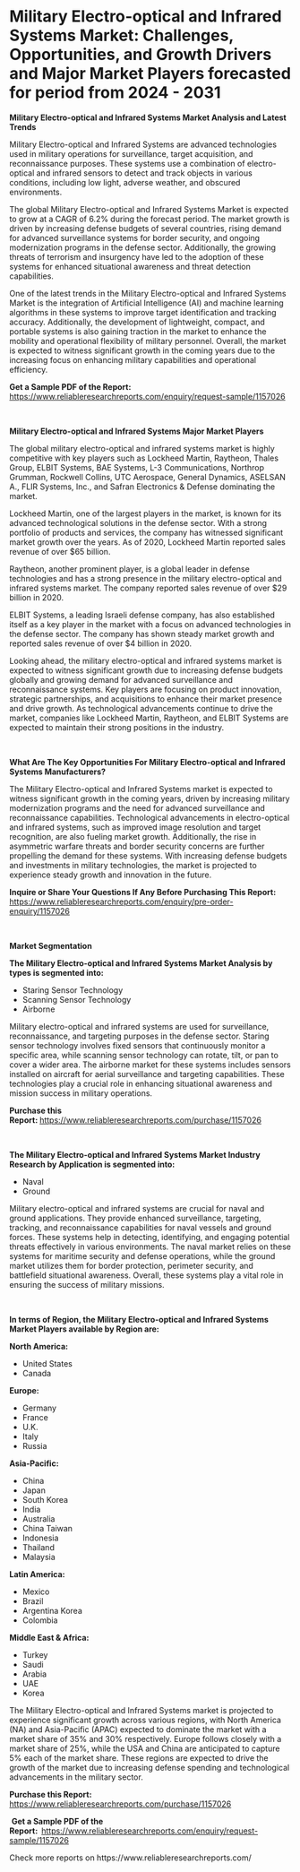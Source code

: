 <p><h1>Military Electro-optical and Infrared Systems Market: Challenges, Opportunities, and Growth Drivers and Major Market Players forecasted for period from 2024 - 2031</h1></p><p><strong>Military Electro-optical and Infrared Systems Market Analysis and Latest Trends</strong></p>
<p><p>Military Electro-optical and Infrared Systems are advanced technologies used in military operations for surveillance, target acquisition, and reconnaissance purposes. These systems use a combination of electro-optical and infrared sensors to detect and track objects in various conditions, including low light, adverse weather, and obscured environments.</p><p>The global Military Electro-optical and Infrared Systems Market is expected to grow at a CAGR of 6.2% during the forecast period. The market growth is driven by increasing defense budgets of several countries, rising demand for advanced surveillance systems for border security, and ongoing modernization programs in the defense sector. Additionally, the growing threats of terrorism and insurgency have led to the adoption of these systems for enhanced situational awareness and threat detection capabilities.</p><p>One of the latest trends in the Military Electro-optical and Infrared Systems Market is the integration of Artificial Intelligence (AI) and machine learning algorithms in these systems to improve target identification and tracking accuracy. Additionally, the development of lightweight, compact, and portable systems is also gaining traction in the market to enhance the mobility and operational flexibility of military personnel. Overall, the market is expected to witness significant growth in the coming years due to the increasing focus on enhancing military capabilities and operational efficiency.</p></p>
<p><strong>Get a Sample PDF of the Report:&nbsp;</strong> <a href="https://www.reliableresearchreports.com/enquiry/request-sample/1157026">https://www.reliableresearchreports.com/enquiry/request-sample/1157026</a></p>
<p>&nbsp;</p>
<p><strong>Military Electro-optical and Infrared Systems Major Market Players</strong></p>
<p><p>The global military electro-optical and infrared systems market is highly competitive with key players such as Lockheed Martin, Raytheon, Thales Group, ELBIT Systems, BAE Systems, L-3 Communications, Northrop Grumman, Rockwell Collins, UTC Aerospace, General Dynamics, ASELSAN A., FLIR Systems, Inc., and Safran Electronics & Defense dominating the market.</p><p>Lockheed Martin, one of the largest players in the market, is known for its advanced technological solutions in the defense sector. With a strong portfolio of products and services, the company has witnessed significant market growth over the years. As of 2020, Lockheed Martin reported sales revenue of over $65 billion.</p><p>Raytheon, another prominent player, is a global leader in defense technologies and has a strong presence in the military electro-optical and infrared systems market. The company reported sales revenue of over $29 billion in 2020.</p><p>ELBIT Systems, a leading Israeli defense company, has also established itself as a key player in the market with a focus on advanced technologies in the defense sector. The company has shown steady market growth and reported sales revenue of over $4 billion in 2020.</p><p>Looking ahead, the military electro-optical and infrared systems market is expected to witness significant growth due to increasing defense budgets globally and growing demand for advanced surveillance and reconnaissance systems. Key players are focusing on product innovation, strategic partnerships, and acquisitions to enhance their market presence and drive growth. As technological advancements continue to drive the market, companies like Lockheed Martin, Raytheon, and ELBIT Systems are expected to maintain their strong positions in the industry.</p></p>
<p>&nbsp;</p>
<p><strong>What Are The Key Opportunities For Military Electro-optical and Infrared Systems Manufacturers?</strong></p>
<p><p>The Military Electro-optical and Infrared Systems market is expected to witness significant growth in the coming years, driven by increasing military modernization programs and the need for advanced surveillance and reconnaissance capabilities. Technological advancements in electro-optical and infrared systems, such as improved image resolution and target recognition, are also fueling market growth. Additionally, the rise in asymmetric warfare threats and border security concerns are further propelling the demand for these systems. With increasing defense budgets and investments in military technologies, the market is projected to experience steady growth and innovation in the future.</p></p>
<p><strong>Inquire or Share Your Questions If Any Before Purchasing This Report:</strong> <a href="https://www.reliableresearchreports.com/enquiry/pre-order-enquiry/1157026">https://www.reliableresearchreports.com/enquiry/pre-order-enquiry/1157026</a></p>
<p>&nbsp;</p>
<p><strong>Market Segmentation</strong></p>
<p><strong>The Military Electro-optical and Infrared Systems Market Analysis by types is segmented into:</strong></p>
<p><ul><li>Staring Sensor Technology</li><li>Scanning Sensor Technology</li><li>Airborne</li></ul></p>
<p><p>Military electro-optical and infrared systems are used for surveillance, reconnaissance, and targeting purposes in the defense sector. Staring sensor technology involves fixed sensors that continuously monitor a specific area, while scanning sensor technology can rotate, tilt, or pan to cover a wider area. The airborne market for these systems includes sensors installed on aircraft for aerial surveillance and targeting capabilities. These technologies play a crucial role in enhancing situational awareness and mission success in military operations.</p></p>
<p><strong>Purchase this Report:&nbsp;</strong><a href="https://www.reliableresearchreports.com/purchase/1157026">https://www.reliableresearchreports.com/purchase/1157026</a></p>
<p>&nbsp;</p>
<p><strong>The Military Electro-optical and Infrared Systems Market Industry Research by Application is segmented into:</strong></p>
<p><ul><li>Naval</li><li>Ground</li></ul></p>
<p><p>Military electro-optical and infrared systems are crucial for naval and ground applications. They provide enhanced surveillance, targeting, tracking, and reconnaissance capabilities for naval vessels and ground forces. These systems help in detecting, identifying, and engaging potential threats effectively in various environments. The naval market relies on these systems for maritime security and defense operations, while the ground market utilizes them for border protection, perimeter security, and battlefield situational awareness. Overall, these systems play a vital role in ensuring the success of military missions.</p></p>
<p>&nbsp;</p>
<p><strong>In terms of Region, the Military Electro-optical and Infrared Systems Market Players available by Region are:</strong></p>
<p>
    <p> <strong> North America: </strong>
        <ul>
            <li>United States</li>
            <li>Canada</li>
        </ul>
        </p> 
    <p> <strong> Europe: </strong>
        <ul>
            <li>Germany</li>
            <li>France</li>
            <li>U.K.</li>
            <li>Italy</li>
            <li>Russia</li>
        </ul>
        </p> 
    <p> <strong> Asia-Pacific: </strong>
        <ul>
            <li>China</li>
            <li>Japan</li>
            <li>South Korea</li>
            <li>India</li>
            <li>Australia</li>
            <li>China Taiwan</li>
            <li>Indonesia</li>
            <li>Thailand</li>
            <li>Malaysia</li>
        </ul>
        </p> 
    <p> <strong> Latin America: </strong>
        <ul>
            <li>Mexico</li>
            <li>Brazil</li>
            <li>Argentina Korea</li>
            <li>Colombia</li>
        </ul>
        </p> 
    <p> <strong> Middle East & Africa: </strong>
        <ul>
            <li>Turkey</li>
            <li>Saudi</li>
            <li>Arabia</li>
            <li>UAE</li>
            <li>Korea</li>
        </ul>
    </p>
    </p>
<p><p>The Military Electro-optical and Infrared Systems market is projected to experience significant growth across various regions, with North America (NA) and Asia-Pacific (APAC) expected to dominate the market with a market share of 35% and 30% respectively. Europe follows closely with a market share of 25%, while the USA and China are anticipated to capture 5% each of the market share. These regions are expected to drive the growth of the market due to increasing defense spending and technological advancements in the military sector.</p></p>
<p><strong>Purchase this Report: </strong><a href="https://www.reliableresearchreports.com/purchase/1157026">https://www.reliableresearchreports.com/purchase/1157026</a></p>
<p>&nbsp;<strong>Get a Sample PDF of the Report:&nbsp;&nbsp;</strong><a href="https://www.reliableresearchreports.com/enquiry/request-sample/1157026">https://www.reliableresearchreports.com/enquiry/request-sample/1157026</a></p>
<p><strong></strong></p>
<p>Check more reports on https://www.reliableresearchreports.com/</p>
